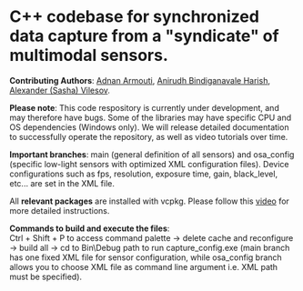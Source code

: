 # C++ codebase for synchronized data capture from a "syndicate" of multimodal sensors.

**Contributing Authors**: [Adnan Armouti](https://github.com/adnan-armouti), [Anirudh Bindiganavale Harish](https://github.com/AnirudhBHarish), [Alexander (Sasha) Vilesov](https://github.com/asvilesov/).

**Please note**: This code respository is currently under development, and may therefore have bugs. Some of the libraries may have specific CPU and OS dependencies (Windows only). We will release detailed documentation to successfully operate the repository, as well as video tutorials over time.

**Important branches**: main (general definition of all sensors) and osa_config (specific low-light sensors with optimized XML configuration files). Device configurations such as fps, resolution, exposure time, gain, black_level, etc... are set in the XML file.

All **relevant packages** are installed with vcpkg. Please follow this [video](https://www.youtube.com/watch?v=FeBzSYiWkEU) for more detailed instructions.

**Commands to build and execute the files**: <br/>
Ctrl + Shift + P to access command palette -> delete cache and reconfigure -> build all -> cd to Bin\Debug path to run capture_config.exe (main branch has one fixed XML file for sensor configuration, while osa_config branch allows you to choose XML file as command line argument i.e. XML path must be specified).
